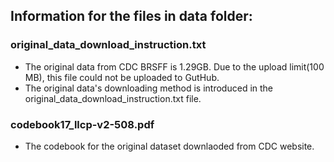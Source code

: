 ## Information for the files in data folder:

### original_data_download_instruction.txt
 - The original data from CDC BRSFF is 1.29GB. Due to the upload limit(100 MB), this file could not be uploaded to GutHub.
 - The original data's downloading method is introduced in the original_data_download_instruction.txt file.

### codebook17_llcp-v2-508.pdf
 - The codebook for the original dataset downlaoded from CDC website.

### 
